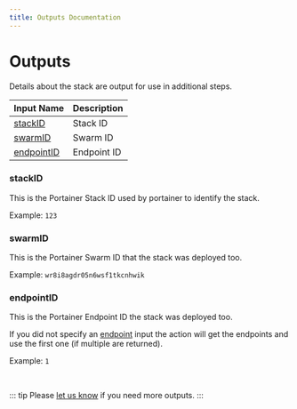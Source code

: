 ```yaml
---
title: Outputs Documentation
---
```


# Outputs

Details about the stack are output for use in additional steps.

| Input&nbsp;Name           | Description |
| :------------------------ | :---------- |
| [stackID](#stackID)       | Stack ID    |
| [swarmID](#swarmID)       | Swarm ID    |
| [endpointID](#endpointID) | Endpoint ID |

### stackID

This is the Portainer Stack ID used by portainer to identify the stack.

Example: `123`

### swarmID

This is the Portainer Swarm ID that the stack was deployed too.

Example: `wr8i8agdr05n6wsf1tkcnhwik`

### endpointID

This is the Portainer Endpoint ID the stack was deployed too.

If you did not specify an [endpoint](inputs.md#endpoint) input the action will
get the endpoints and use the first one (if multiple are returned).

Example: `1`

&nbsp;

::: tip
Please [let us know](../support.md) if you need more outputs.
:::
